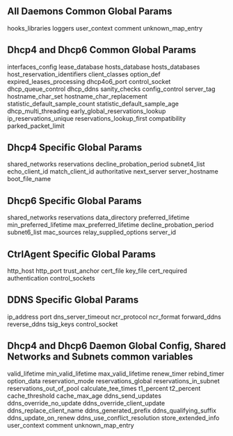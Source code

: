 ## All Daemons Common Global Params

hooks_libraries
loggers
user_context
comment
unknown_map_entry

## Dhcp4 and Dhcp6 Common Global Params

interfaces_config
lease_database
hosts_database
hosts_databases
host_reservation_identifiers
client_classes
option_def
expired_leases_processing
dhcp4o6_port
control_socket
dhcp_queue_control
dhcp_ddns
sanity_checks
config_control
server_tag
hostname_char_set
hostname_char_replacement
statistic_default_sample_count
statistic_default_sample_age
dhcp_multi_threading
early_global_reservations_lookup
ip_reservations_unique
reservations_lookup_first
compatibility
parked_packet_limit

## Dhcp4 Specific Global Params
shared_networks
reservations
decline_probation_period
subnet4_list
echo_client_id
match_client_id
authoritative
next_server
server_hostname
boot_file_name

## Dhcp6 Specific Global Params
shared_networks
reservations
data_directory
preferred_lifetime
min_preferred_lifetime
max_preferred_lifetime
decline_probation_period
subnet6_list
mac_sources
relay_supplied_options
server_id

## CtrlAgent Specific Global Params
http_host
http_port
trust_anchor
cert_file
key_file
cert_required
authentication
control_sockets

## DDNS Specific Global Params
ip_address
port
dns_server_timeout
ncr_protocol
ncr_format
forward_ddns
reverse_ddns
tsig_keys
control_socket

## Dhcp4 and Dhcp6 Daemon Global Config, Shared Networks and Subnets common variables

valid_lifetime
min_valid_lifetime
max_valid_lifetime
renew_timer
rebind_timer
option_data
reservation_mode
reservations_global
reservations_in_subnet
reservations_out_of_pool
calculate_tee_times
t1_percent
t2_percent
cache_threshold
cache_max_age
ddns_send_updates
ddns_override_no_update
ddns_override_client_update
ddns_replace_client_name
ddns_generated_prefix
ddns_qualifying_suffix
ddns_update_on_renew
ddns_use_conflict_resolution
store_extended_info
user_context
comment
unknown_map_entry